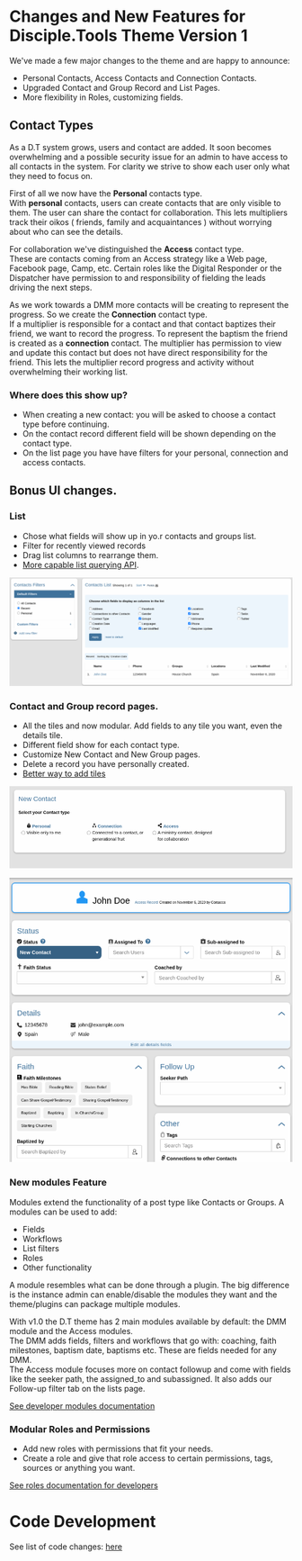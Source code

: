 # Changes and New Features for Disciple.Tools Theme Version 1 

We've made a few major changes to the theme and are happy to announce:
- Personal Contacts, Access Contacts and Connection Contacts. 
- Upgraded Contact and Group Record and List Pages.
- More flexibility in Roles, customizing fields.


## Contact Types
As a D.T system grows, users and contact are added. It soon becomes overwhelming and a possible security issue for an admin to have access to all contacts in the system.
For clarity we strive to show each user only what they need to focus on.

First of all we now have the **Personal** contacts type.  
With **personal** contacts, users can create contacts that are only visible to them. The user can share the contact for collaboration. 
This lets multipliers track their oikos ( friends, family and acquaintances ) without worrying about who can see the details.

For collaboration we've distinguished the **Access** contact type.  
These are contacts coming from an Access strategy like a Web page, Facebook page, Camp, etc. Certain roles like the Digital Responder or the Dispatcher have permission to and responsibility of fielding the leads driving the next steps.   

As we work towards a DMM more contacts will be creating to represent the progress. So we create the **Connection** contact type.  
If a multiplier is responsible for a contact and that contact baptizes their friend, we want to record the progress. To represent the baptism the friend is created as a **connection** contact. The multiplier has permission to view and update this contact but does not have direct responsibility for the friend.
This lets the multiplier record progress and activity without overwhelming their working list. 

### Where does this show up?
- When creating a new contact: you will be asked to choose a contact type before continuing.
- On the contact record different field will be shown depending on the contact type.
- On the list page you have have filters for your personal, connection and access contacts.

## Bonus UI changes.

### List
- Chose what fields will show up in yo.r contacts and groups list.
- Filter for recently viewed records
- Drag list columns to rearrange them.
- [More capable list querying API](../list-query.md).

![](../../assets/select-list-fields.png)

### Contact and Group record pages.
- All the tiles and now modular. Add fields to any tile you want, even the details tile.
- Different field show for each contact type.
- Customize New Contact and New Group pages.
- Delete a record you have personally created.
- [Better way to add tiles](../field-and-tiles.md)

![](../../assets/create-contact-types.png)

![](../../assets/contact-details.png)

### New modules Feature
Modules extend the functionality of a post type like Contacts or Groups.
A modules can be used to add:
- Fields
- Workflows
- List filters
- Roles
- Other functionality

A module resembles what can be done through a plugin. The big difference is the instance admin can enable/disable the modules they want and the theme/plugins can package multiple modules.

With v1.0 the D.T theme has 2 main modules available by default: the DMM module and the Access modules.  
The DMM adds fields, filters and workflows that go with: coaching, faith milestones, baptism date, baptisms etc. These are fields needed for any DMM.    
The Access module focuses more on contact followup and come with fields like the seeker path, the assigned_to and subassigned. It also adds our Follow-up filter tab on the lists page.

[See developer modules documentation](../modules.md)

### Modular Roles and Permissions
- Add new roles with permissions that fit your needs. 
- Create a role and give that role access to certain permissions, tags, sources or anything you want.

[See roles documentation for developers](../roles-permissions.md)


# Code Development
See list of code changes: [here](./v1.0.0-dev-changes.md) 